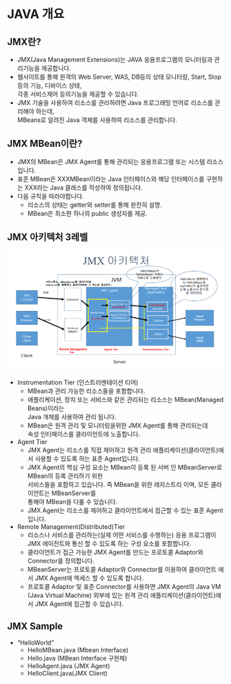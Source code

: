 # JAVA 개요

## JMX란?
* JMX(Java Management Extensions)는 JAVA 응용프로그램의 모니터링과 관리기능을 제공합니다.
* 웹사이트를 통해 원격의 Web Server, WAS, DB등의 상태 모니터링, Start, Stop등의 기능, 디바이스 상태,    
각종 서비스제어 등의기능을 제공할 수 있습니다.
* JMX 기술을 사용하여 리소스를 관리하려면 Java 프로그래밍 언어로 리소스를 관리해야 하는데,    
MBeans로 알려진 Java 객체를 사용하여 리소스를 관리합니다.

## JMX MBean이란?
* JMX의 MBean은 JMX Agent를 통해 관리되는 응용프로그램 또는 시스템 리소스 입니다. 
* 표준 MBean은 XXXMBean이라는 Java 인터페이스와 해당 인터페이스를 구현하는 XXX라는 Java 클래스를 작성하여 정의됩니다. 
* 다음 규칙을 따라야합니다. 
  - 리소스의 상태는 getter와 setter를 통해 완전히 설명.
  - MBean은 최소한 하나의 public 생성자를 제공. 


## JMX 아키텍처 3레벨
![JMX 아키텍처](./img/jmx_architecture.PNG)
* Instrumentation Tier (인스트러멘테이션 티어)      
  - MBean과 관리 가능한 리소스들을 포함합니다.        
  - 애플리케이션, 장치 또는 서비스와 같은 관리되는 리소스는 MBean(Managed Beans)이라는    
    Java 개체를 사용하여 관리 됩니다.   
  - MBean은 원격 관리 및 모니터링을위한 JMX Agent를 통해 관리되는데   
    속성 인터페이스를 클라이언트에 노출합니다.    
* Agent Tier
  - JMX Agent는 리소스를 직접 제어하고 원격 관리 애플리케이션(클라이언트)에서 
  사용할 수 있도록 하는 표준 Agent입니다.   
  - JMX Agent의 핵심 구성 요소는 MBean이 등록 된 서버 인 MBeanServer로 MBean의 등록 관리하기 위한     
  서비스들을 포함하고 있습니다. 즉 MBean을 위한 레지스트리 이며, 모든 클라이언트는 MBeanServer를    
  통해야 MBean을 다룰 수 있습니다.
  - JMX Agent는 리소스를 제어하고 클라이언트에서 접근할 수 있는 표준 Agent 입니다.  
* Remote Management(Distributed)Tier      
  - 리소스나 서비스를 관리하는(실제 어떤 서비스를 수행하는) 응용 프로그램이 JMX 에이전트와 
  통신 할 수 있도록 하는 구성 요소를 포함합니다.
  - 클라이언트가 접근 가능한 JMX Agent를 만드는 프로토콜 Adaptor와 Connector를 정의합니다.
  - MBeanServer는 프로토콜 Adaptor와 Connector를 이용하여 클라이언트 에서 JMX Agent에 액세스 할 수 있도록 합니다.
  - 프로토콜 Adaptor 및 표준 Connector를 사용하면 JMX Agent의 Java VM (Java Virtual Machine) 외부에 있는 
  원격 관리 애플리케이션(클라이언트)에서 JMX Agent에 접근할 수 있습니다.

## JMX Sample
* “HelloWorld”
  - HelloMBean.java (Mbean Interface)
  - Hello.java (MBean Interface 구현체)
  - HelloAgent.java (JMX Agent)
  - HelloClient.java(JMX Client)




